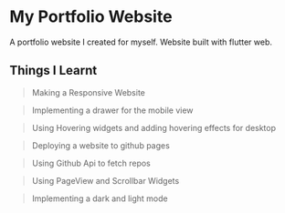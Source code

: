 # My Portfolio Website

A portfolio website I created for myself. Website built with flutter web.

## Things I Learnt

> Making a Responsive Website

> Implementing a drawer for the mobile view

> Using Hovering widgets and adding hovering effects for desktop

> Deploying a website to github pages

> Using Github Api to fetch repos

> Using PageView and Scrollbar Widgets

> Implementing a dark and light mode
